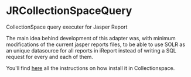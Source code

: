 # JRCollectionSpaceQuery
CollectionSpace query executer for Jasper Report

The main idea behind development of this adapter was, with minimum modifications of the current jasper reports files, to be able to use SOLR as an unique datasource for all reports in iReport instead of writing a SQL request for every and each of them.

You'll find <a href="http://corpuswiki.smk.dk/confluence/display/Corpus/How+to+create+and+run+a+report+with+SOLR">here</a> all the instructions on how install it in Collectionspace.



